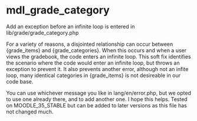 # mdl_grade_category
Add an exception before an infinite loop is entered in lib/grade/grade_category.php

For a variety of reasons, a disjointed relationship can occur between {grade_items} and {grade_categories}. When this occurs and when a user views the gradebook, the code enters an infinite loop.  This soft fix identifies the scenario where the code would enter an infinite loop, but throws an exception to prevent it.  It also prevents another error, although not an infite loop, many identical categories in {grade_items} is not desireable in our code base.

You can use whichever message you like in lang/en/error.php, but we opted to use one already there, and to add another one.  I hope this helps.
Tested on MOODLE_35_STABLE but can be added to later versions as this file has not changed much.
